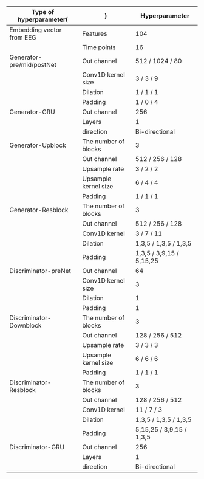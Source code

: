 | Type of hyperparameter(|)                     | Hyperparameter           |
|-----------------------|--------------------|-------------------------|
|Embedding vector from EEG| Features           | 104                     |
|                       | Time points        | 16                      |
|Generator-pre/mid/postNet| Out channel        | 512 / 1024 / 80         |
|                       | Conv1D kernel size | 3 / 3 / 9               |
|                       | Dilation           | 1 / 1 / 1                |
|                       | Padding            | 1 / 0 / 4               |
| Generator-GRU         | Out channel        | 256                     |
|                       | Layers             | 1                       |
|                       | direction          | Bi-directional          |
| Generator-Upblock     | The number of blocks | 3                       |
|                       | Out channel        | 512 / 256 / 128         |
|                       | Upsample rate      | 3 / 2 / 2               |
|                       | Upsample kernel size | 6 / 4 / 4               |
|                       | Padding            | 1 / 1 / 1               |
| Generator-Resblock    | The number of blocks | 3                       |
|                       | Out channel        | 512 / 256 / 128         |
|                       | Conv1D kernel      | 3 / 7 / 11              |
|                       | Dilation           | 1,3,5 / 1,3,5 / 1,3,5   |
|                       | Padding            | 1,3,5 / 3,9,15 / 5,15,25 |
| Discriminator-preNet  | Out channel        | 64                      |
|                       | Conv1D kernel size | 3                       |
|                       | Dilation           | 1                       |
|                       | Padding            | 1                       |
|Discriminator-Downblock| The number of blocks | 3                      |
|                       | Out channel        | 128 / 256 / 512        |
|                       | Upsample rate      | 3 / 3 / 3              |
|                       | Upsample kernel size | 6 / 6 / 6              |
|                       | Padding            | 1 / 1 / 1              |
| Discriminator-Resblock| The number of blocks | 3                      |
|                       | Out channel        | 128 / 256 / 512        |
|                       | Conv1D kernel      | 11 / 7 / 3             |
|                       | Dilation           | 1,3,5 / 1,3,5 / 1,3,5  |
|                       | Padding            | 5,15,25 / 3,9,15 / 1,3,5 |
| Discriminator-GRU     | Out channel        | 256                     |
|                       | Layers             | 1                       |
|                       | direction          | Bi-directional          |
